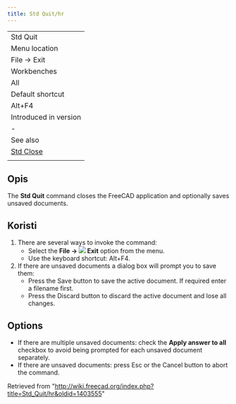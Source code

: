 ```yaml
---
title: Std Quit/hr
---
```

|  |
| --- |
| Std Quit |
| Menu location |
| File → Exit |
| Workbenches |
| All |
| Default shortcut |
| Alt+F4 |
| Introduced in version |
| - |
| See also |
| [Std Close](/Std_CloseActiveWindow "Std CloseActiveWindow") |
|  |

## Opis

The **Std Quit** command closes the FreeCAD application and optionally saves unsaved documents.

## Koristi

1. There are several ways to invoke the command:
   * Select the **File → ![](/images/Std_Quit.svg) Exit** option from the menu.
   * Use the keyboard shortcut: Alt+F4.
2. If there are unsaved documents a dialog box will prompt you to save them:
   * Press the Save button to save the active document. If required enter a filename first.
   * Press the Discard button to discard the active document and lose all changes.

## Options

* If there are multiple unsaved documents: check the **Apply answer to all** checkbox to avoid being prompted for each unsaved document separately.
* If there are unsaved documents: press Esc or the Cancel button to abort the command.

Retrieved from "<http://wiki.freecad.org/index.php?title=Std_Quit/hr&oldid=1403555>"